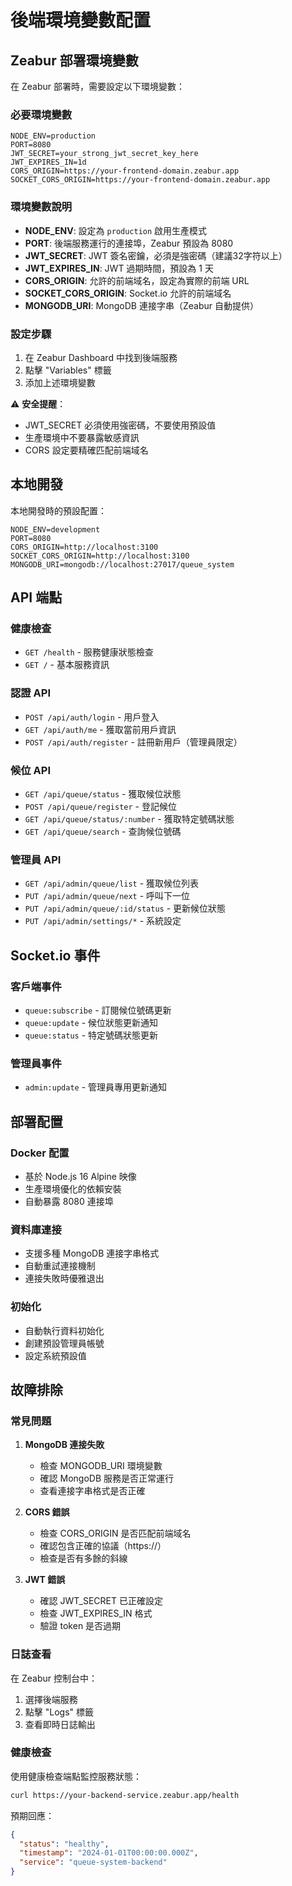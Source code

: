 # 後端環境變數配置

## Zeabur 部署環境變數

在 Zeabur 部署時，需要設定以下環境變數：

### 必要環境變數

```
NODE_ENV=production
PORT=8080
JWT_SECRET=your_strong_jwt_secret_key_here
JWT_EXPIRES_IN=1d
CORS_ORIGIN=https://your-frontend-domain.zeabur.app
SOCKET_CORS_ORIGIN=https://your-frontend-domain.zeabur.app
```

### 環境變數說明

- **NODE_ENV**: 設定為 `production` 啟用生產模式
- **PORT**: 後端服務運行的連接埠，Zeabur 預設為 8080
- **JWT_SECRET**: JWT 簽名密鑰，必須是強密碼（建議32字符以上）
- **JWT_EXPIRES_IN**: JWT 過期時間，預設為 1 天
- **CORS_ORIGIN**: 允許的前端域名，設定為實際的前端 URL
- **SOCKET_CORS_ORIGIN**: Socket.io 允許的前端域名
- **MONGODB_URI**: MongoDB 連接字串（Zeabur 自動提供）

### 設定步驟

1. 在 Zeabur Dashboard 中找到後端服務
2. 點擊 "Variables" 標籤
3. 添加上述環境變數

⚠️ **安全提醒**：
- JWT_SECRET 必須使用強密碼，不要使用預設值
- 生產環境中不要暴露敏感資訊
- CORS 設定要精確匹配前端域名

## 本地開發

本地開發時的預設配置：
```
NODE_ENV=development
PORT=8080
CORS_ORIGIN=http://localhost:3100
SOCKET_CORS_ORIGIN=http://localhost:3100
MONGODB_URI=mongodb://localhost:27017/queue_system
```

## API 端點

### 健康檢查
- `GET /health` - 服務健康狀態檢查
- `GET /` - 基本服務資訊

### 認證 API
- `POST /api/auth/login` - 用戶登入
- `GET /api/auth/me` - 獲取當前用戶資訊
- `POST /api/auth/register` - 註冊新用戶（管理員限定）

### 候位 API
- `GET /api/queue/status` - 獲取候位狀態
- `POST /api/queue/register` - 登記候位
- `GET /api/queue/status/:number` - 獲取特定號碼狀態
- `GET /api/queue/search` - 查詢候位號碼

### 管理員 API
- `GET /api/admin/queue/list` - 獲取候位列表
- `PUT /api/admin/queue/next` - 呼叫下一位
- `PUT /api/admin/queue/:id/status` - 更新候位狀態
- `PUT /api/admin/settings/*` - 系統設定

## Socket.io 事件

### 客戶端事件
- `queue:subscribe` - 訂閱候位號碼更新
- `queue:update` - 候位狀態更新通知
- `queue:status` - 特定號碼狀態更新

### 管理員事件
- `admin:update` - 管理員專用更新通知

## 部署配置

### Docker 配置
- 基於 Node.js 16 Alpine 映像
- 生產環境優化的依賴安裝
- 自動暴露 8080 連接埠

### 資料庫連接
- 支援多種 MongoDB 連接字串格式
- 自動重試連接機制
- 連接失敗時優雅退出

### 初始化
- 自動執行資料初始化
- 創建預設管理員帳號
- 設定系統預設值

## 故障排除

### 常見問題

1. **MongoDB 連接失敗**
   - 檢查 MONGODB_URI 環境變數
   - 確認 MongoDB 服務是否正常運行
   - 查看連接字串格式是否正確

2. **CORS 錯誤**
   - 檢查 CORS_ORIGIN 是否匹配前端域名
   - 確認包含正確的協議（https://）
   - 檢查是否有多餘的斜線

3. **JWT 錯誤**
   - 確認 JWT_SECRET 已正確設定
   - 檢查 JWT_EXPIRES_IN 格式
   - 驗證 token 是否過期

### 日誌查看

在 Zeabur 控制台中：
1. 選擇後端服務
2. 點擊 "Logs" 標籤
3. 查看即時日誌輸出

### 健康檢查

使用健康檢查端點監控服務狀態：
```bash
curl https://your-backend-service.zeabur.app/health
```

預期回應：
```json
{
  "status": "healthy",
  "timestamp": "2024-01-01T00:00:00.000Z",
  "service": "queue-system-backend"
}
``` 